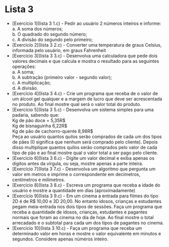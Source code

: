 # Lista 3
* [Exercício 1](lista 3 1.c) - Pedir ao usuário 2 números inteiros e informe: <br /> 
a. A soma dos números; <br /> 
b. O quadrado do segundo número; <br /> 
c. A divisão do segundo pelo primeiro; <br /> 
* [Exercício 2](lista 3 2.c) - Converter uma temperatura de graus Celsius, informada pelo usuário, em graus
Fahrenheit
* [Exercício 3](lista 3 3.c) - Desenvolva uma calculadora que pede dois valores decimais e que calcula e mostra o
resultado para as seguintes operações: <br /> 
a. A soma; <br /> 
b. A subtração (primeiro valor - segundo valor); <br /> 
c. A multiplicação; <br /> 
d. A divisão. <br /> 
* [Exercício 4](lista 3 4.c) - Crie um programa que receba de o valor de um álcool gel qualquer e a margem de lucro
que deve ser acrescentada no produto. Ao final mostre qual será o valor total do produto.
* [Exercício 5](lista 3 5.c) - Desenvolva um sistema simples para uma padaria, sabendo que: <br /> 
Kg de pão doce = 5,35R$ <br /> 
Kg de bisnaguinha 6,22R$ <br /> 
Kg de pão de cachorro-quente 8,98R$ <br /> 
Peça ao usuário quantos quilos serão comprados de cada um dos tipos de pães (0
significa que nenhum será comprado pelo cliente). Depois disso multiplique quantos quilos
serão comprados pelo valor de cada tipo de pão e ao final mostre qual o valor total a ser pago
pelo cliente.
* [Exercício 6](lista 3 6.c) - Digite um valor decimal e exiba apenas os dígitos antes da vírgula, ou seja, mostre
apenas a parte inteira.
* [Exercício 7](lista 3 7.c) - Desenvolva um algoritmo que pergunta um valor em metros e imprime o
correspondente em decímetros, centímetros e milímetros.
* [Exercício 8](lista 3 8.c) - Escreva um programa que receba a idade do usuário e mostre a quantidade em dias
(aproximadamente)
* [Exercício 9](lista 3 9.c) - Em um cinema a entrada para filmes do tipo 2D é de R$ 10,00 e 3D 20,00. No entanto
idosos, crianças e estudantes pegam meia-entrada nos dois tipos de sessões. Faça um
programa que receba a quantidade de idosos, crianças, estudantes e pagantes normais que
foram ao cinema no dia de hoje. Ao final mostre o total arrecadado e o subtotal para cada um
dos tipos de pagantes no cinema.
* [Exercício 10](lista 3 10.c) - Faça um programa que receba um determinado valor em horas e mostre o valor
equivalente em minutos e segundos. Considere apenas números inteiro.
